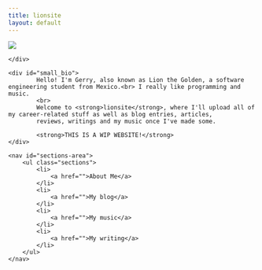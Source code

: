 ```yaml
---
title: lionsite
layout: default
---
```


<div class="content">
    <div id="logo">
        <img src="http://i.imgur.com/8Q693z1.png">

    </div>

    <div id="small_bio">
            Hello! I'm Gerry, also known as Lion the Golden, a software engineering student from Mexico.<br> I really like programming and music.
            <br>
            Welcome to <strong>lionsite</strong>, where I'll upload all of my career-related stuff as well as blog entries, articles,
            reviews, writings and my music once I've made some.
            
            <strong>THIS IS A WIP WEBSITE!</strong>
    </div>

    <nav id="sections-area">
        <ul class="sections">
            <li>
                <a href="">About Me</a>
            </li>
            <li>
                <a href="">My blog</a>
            </li>
            <li>
                <a href="">My music</a>
            </li>
            <li>
                <a href="">My writing</a>
            </li>
        </ul>
    </nav>
</div>
